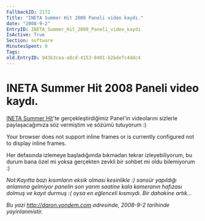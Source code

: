 ```yaml
---
FallbackID: 2172
Title: "INETA Summer Hit 2008 Paneli video kaydı."
date: "2008-9-2"
EntryID: INETA_Summer_Hit_2008_Paneli_video_kaydi
IsActive: True
Section: software
MinutesSpent: 0
Tags: 
old.EntryID: 943b3cea-a8cd-4153-8401-b2bdefc4ddc4
---
```

# INETA Summer Hit 2008 Paneli video kaydı.
[INETA Summer
Hit](http://daron.yondem.com/tr/post/7a13b13a-ce73-4ca0-b106-5da96c78a08c)'te
gerçekleştirdiğimiz Panel'in videolarını sizlerle paylaşacağımıza söz
vermiştim ve sözümü tutuyorum :)

Your browser does not support inline frames or is currently configured
not to display inline frames.

Her defasında izlemeye başladığımda bıkmadan tekrar izleyebiliyorum, bu
durum bana özel mi yoksa gerçekten zevkli bir sohbet mi oldu bilemiyorum
:)

*Not:Kayıtta bazı kısımların eksik olması kesinlikle :) sansür yapıldığı
anlamına gelmiyor panelin son yarım saatine kala kameranın hafızası
dolmuş ve kayıt durmuş :( oysa en eğlenceli kısmıydı. Bir dahakine
artık...*



*Bu yazi http://daron.yondem.com adresinde, 2008-9-2 tarihinde yayinlanmistir.*
